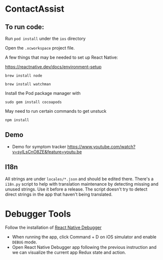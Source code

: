 # ContactAssist

## To run code:
Run `pod install` under the `ios` directory

Open the `.xcworkspace` project file.

A few things that may be needed to set up React Native:

https://reactnative.dev/docs/environment-setup

`brew install node`

`brew install watchman`

Install the Pod package manager with

`sudo gem install cocoapods`

May need to run certain commands to get unstuck

`npm install`

## Demo
- Demo for symptom tracker https://www.youtube.com/watch?v=sylLsCnO8ZE&feature=youtu.be


## I18n

All strings are under `locales/*.json` and should be edited there.
There's a `i18n.py` script to help with translation maintenance by detecting missing and unused strings. Use it before a release.
The script doesn't try to detect direct strings in the app that haven't being translated.

# Debugger Tools
Follow the installation of [React Native Debugger](https://github.com/jhen0409/react-native-debugger)
- When running the app, click Command + D on iOS simulator and enable `DEBUG` mode.
- Open React Native Debugger app following the previous instruction and we can visualize the current app Redux state and action. 
